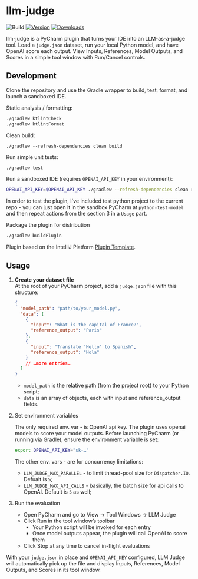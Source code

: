 # llm-judge

![Build](https://github.com/gasparian/llm-judge/workflows/Build/badge.svg)
[![Version](https://img.shields.io/jetbrains/plugin/v/MARKETPLACE_ID.svg)](https://plugins.jetbrains.com/plugin/MARKETPLACE_ID)
[![Downloads](https://img.shields.io/jetbrains/plugin/d/MARKETPLACE_ID.svg)](https://plugins.jetbrains.com/plugin/MARKETPLACE_ID)


<!-- Plugin description -->
llm-judge is a PyCharm plugin that turns your IDE into an LLM-as-a-judge tool. Load a `judge.json` dataset, run your local Python model, and have OpenAI score each output. View Inputs, References, Model Outputs, and Scores in a simple tool window with Run/Cancel controls.
<!-- Plugin description end -->

## Development

Clone the repository and use the Gradle wrapper to build, test, format, and launch a sandboxed IDE.  

Static analysis / formatting:
```sh
./gradlew ktlintCheck
./gradlew ktlintFormat
```
Clean build:
```
./gradlew --refresh-dependencies clean build
```

Run simple unit tests:  
```sh
./gradlew test
```

Run a sandboxed IDE (requires `OPENAI_API_KEY` in your environment):
```sh
OPENAI_API_KEY=$OPENAI_API_KEY ./gradlew --refresh-dependencies clean runIde
```  
In order to test the plugin, I've included test python project to the current repo - 
you can just open it in the sandbox PyCharm at `python-test-model` 
and then repeat actions from the section 3 in a `Usage` part.    

Package the plugin for distribution
```sh
./gradlew buildPlugin
```

Plugin based on the IntelliJ Platform [Plugin Template](https://github.com/JetBrains/intellij-platform-plugin-template).

## Usage

1. **Create your dataset file**  
   At the root of your PyCharm project, add a `judge.json` file with this structure:
   ```json
   {
     "model_path": "path/to/your_model.py",
     "data": [
       {
         "input": "What is the capital of France?",
         "reference_output": "Paris"
       },
       {
         "input": "Translate 'Hello' to Spanish",
         "reference_output": "Hola"
       }
       // …more entries…
     ]
   }
   ```
   * `model_path` is the relative path (from the project root) to your Python script;
   * `data` is an array of objects, each with input and reference_output fields.
2. Set environment variables

   The only required env. var - is OpenAI api key.
   The plugin uses openai models to score your model outputs. Before launching PyCharm (or running via Gradle), ensure the environment variable is set:
   ```sh
   export OPENAI_API_KEY="sk-…"
   ```
   The other env. vars - are for concurrency limitations:
   * `LLM_JUDGE_MAX_PARALLEL` - to limit thread-pool size for `Dispatcher.IO`. Defualt is `5`;
   * `LLM_JUDGE_MAX_API_CALLS` - basically, the batch size for api calls to OpenAI. Default is `5` as well;

3. Run the evaluation
   * Open PyCharm and go to View → Tool Windows → LLM Judge
   * Click Run in the tool window’s toolbar
      * Your Python script will be invoked for each entry
      * Once model outputs appear, the plugin will call OpenAI to score them
   * Click Stop at any time to cancel in-flight evaluations

With your `judge.json` in place and `OPENAI_API_KEY` configured, LLM Judge will automatically pick up the file
and display Inputs, References, Model Outputs, and Scores in its tool window.
